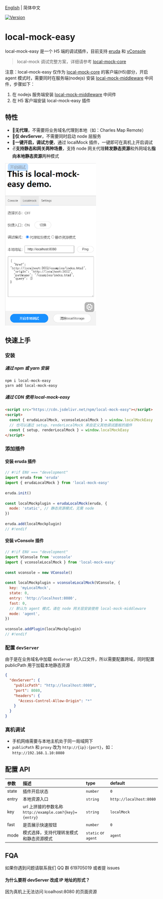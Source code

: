 [English](/packages/local-mock-easy/README.md) | 简体中文

<a href="https://www.npmjs.com/package/local-mock-easy"><img src="https://img.shields.io/npm/v/local-mock-easy.svg?sanitize=true" alt="Version"></a>

# local-mock-easy

local-mock-easy 是一个 H5 端的调试插件，目前支持 [eruda](https://www.npmjs.com/package/eruda) 和 [vConsole](https://www.npmjs.com/package/vconsole)

> local-mock 调试完整方案，详细请参考 [local-mock-core](https://github.com/vigory/local-mock-core)

注意：local-mock-easy 仅作为 [local-mock-core](https://github.com/vigory/local-mock-core) 的客户端(H5)部分，开启 agent 模式时，需要同时在服务端(nodejs) 安装 [local-mock-middleware](https://www.npmjs.com/package/local-mock-middleware) 中间件，步骤如下：

1. 在 nodejs 服务端安装 [local-mock-middleware](https://www.npmjs.com/package/local-mock-middleware) 中间件
1. 在 H5 客户端安装 local-mock-easy 插件

## 特性

- 🎉**无代理**，不需要将业务域名代理到本地（如：Charles Map Remote）
- 🚀**仅 devServer**，不需要同时启动 node 层服务
- 🌻**一键开启，调试方便**，通过 localMock 插件，一键即可在真机上开启调试
- ✌️**支持静态和网关两种场景**，支持 node 网关代理**转发静态资源**和外网域名**指向本地静态资源**两种模式

<img width="300" src="https://raw.githubusercontent.com/vigory/docs-static/main/local-mock-core/assets/images/local-mock-easy-plugin.png" alt="local-mock-easy-plugin" />

## 快速上手

### 安装

##### 通过 npm 或 yarn 安装

```shell
npm i local-mock-easy
yarn add local-mock-easy
```

##### 通过 CDN 使用 local-mock-easy

```html
<script src="https://cdn.jsdelivr.net/npm/local-mock-easy"></script>
<script>
  const { erudaLocalMock, vconsoleLocalMock } = window.localMockEasy
  // 也可以通过 setup、renderLocalMock 来自定义其他调试面板的插件
  const { setup, renderLocalMock } = window.localMockEasy
</script>
```

### 添加插件

#### 安装 eruda 插件

```js
// #!if ENV === "development"
import eruda from 'eruda'
import { erudaLocalMock } from 'local-mock-easy'

eruda.init()

const localMockplugin = erudaLocalMock(eruda, {
  mode: 'static', // 静态资源模式，无需 node
})

eruda.add(localMockplugin)
// #!endif
```

#### 安装 vConsole 插件

```js
// #!if ENV === "development"
import VConsole from 'vconsole'
import { vconsoleLocalMock } from 'local-mock-easy'

const vconsole = new VConsole()

const localMockplugin = vconsoleLocalMock(VConsole, {
  key: 'myLocalMock',
  state: 0,
  entry: 'http://localhost:8080',
  fast: 0,
  // 默认为 agent 模式，请在 node 网关层安装使用 local-mock-middleware
  mode: 'agent',
})

vconsole.addPlugin(localMockplugin)
// #!endif
```

### 配置 `devServer`

由于是在业务域名中加载 `devServer` 的入口文件，所以需要配置跨域，同时配置 publicPath 用于加载本地静态资源

```json
{
  "devServer": {
    "publicPath": "http://localhost:8080",
    "port": 8080,
    "headers": {
      "Access-Control-Allow-Origin": "*"
    }
  }
}
```

### 真机调试

- 手机网络需要与本地主机处于同一局域网下
- `publicPath` 和 `proxy` 改为 `http://{ip}:{port}`，如：`http://192.168.1.10:8080`

## 配置 API

| 参数 | 描述 | type | default |
| :-- | :-- | :-- | :-- |
| state | 插件开启状态 | `number` | `0` |
| entry | 本地资源入口 | `string` | `http://localhost:8080` |
| key | url 上拼接的参数名称 <br /> `http://example.com?{key}={entry}` | `string` | `localMock` |
| fast | 是否展示快速按钮 | `number` | `0` |
| mode | 模式选择，支持代理转发模式和静态资源模式 | `static` or `agent` | `agent` |

## FQA

如果你遇到问题请联系我们 QQ 群 619705019 或者提 issues

#### 为什么要将 devServer 改成 IP 地址的形式？

因为真机上无法访问 lcoalhost:8080 的页面资源

